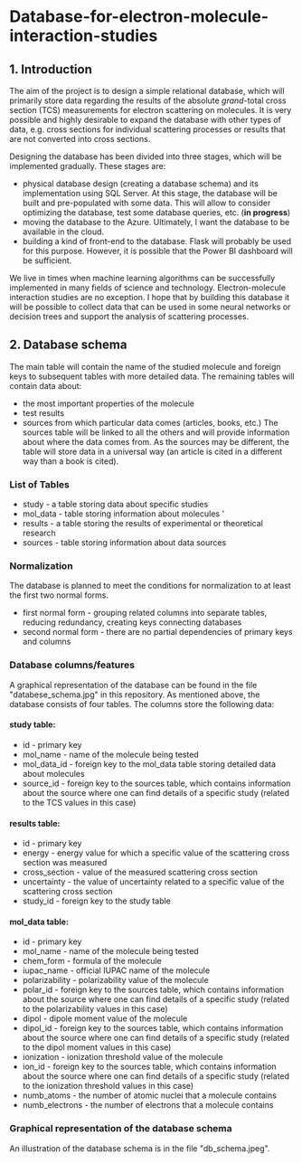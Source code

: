 # Database-for-electron-molecule-interaction-studies
## 1. Introduction 
The aim of the project is to design a simple relational database, which will primarily store data regarding the results of the absolute *grand*-total cross section (TCS) measurements for electron scattering on molecules. It is very possible and highly desirable to expand the database with other types of data, e.g. cross sections for individual scattering processes or results that are not converted into cross sections. 

Designing the database has been divided into three stages, which will be implemented gradually. These stages are: 
- physical database design (creating a database schema) and its implementation using SQL Server. At this stage, the database will be built and pre-populated with some data. This will allow to consider optimizing the database, test some database queries, etc. (**in progress**) 
- moving the database to the Azure. Ultimately, I want the database to be available in the cloud.
- building a kind of front-end to the database. Flask will probably be used for this purpose. However, it is possible that the Power BI dashboard will be sufficient. 

We live in times when machine learning algorithms can be successfully implemented in many fields of science and technology. Electron-molecule interaction studies are no exception. I hope that by building this database it will be possible to collect data that can be used in some neural networks or decision trees and support the analysis of scattering processes. 

## 2. Database schema 
The main table will contain the name of the studied molecule and foreign keys to subsequent tables with more detailed data. The remaining tables will contain data about:
- the most important properties of the molecule
- test results
- sources from which particular data comes (articles, books, etc.)
The sources table will be linked to all the others and will provide information about where the data comes from. As the sources may be different, the table will store data in a universal way (an article is cited in a different way than a book is cited).

### List of Tables 
- study - a table storing data about specific studies
- mol_data - table storing information about molecules '
- results - a table storing the results of experimental or theoretical research
- sources - table storing information about data sources

### Normalization 
The database is planned to meet the conditions for normalization to at least the first two normal forms. 
- first normal form - grouping related columns into separate tables, reducing redundancy, creating keys connecting databases 
- second normal form - there are no partial dependencies of primary keys and columns

### Database columns/features 
A graphical representation of the database can be found in the file "databese_schema.jpg" in this repository. As mentioned above, the database consists of four tables. The columns store the following data: 

#### study table:
- id - primary key
- mol_name - name of the molecule being tested
- mol_data_id - foreign key to the mol_data table storing detailed data about molecules
- source_id - foreign key to the sources table, which contains information about the source where one can find details of a specific study (related to the TCS values in this case) 

#### results table:
- id - primary key
- energy - energy value for which a specific value of the scattering cross section was measured
- cross_section - value of the measured scattering cross section
- uncertainty - the value of uncertainty related to a specific value of the scattering cross section
- study_id - foreign key to the study table

#### mol_data table:
- id - primary key
- mol_name - name of the molecule being tested 
- chem_form - formula of the molecule
- iupac_name - official IUPAC name of the molecule
- polarizability - polarizability value of the molecule
- polar_id - foreign key to the sources table, which contains information about the source where one can find details of a specific study (related to the polarizability values in this case)
- dipol - dipole moment value of the molecule
- dipol_id - foreign key to the sources table, which contains information about the source where one can find details of a specific study (related to the dipol moment values in this case)
- ionization - ionization threshold value of the molecule
- ion_id - foreign key to the sources table, which contains information about the source where one can find details of a specific study (related to the ionization threshold values in this case)
- numb_atoms - the number of atomic nuclei that a molecule contains
- numb_electrons - the number of electrons that a molecule contains

 ### Graphical representation of the database schema 
 An illustration of the database schema is in the file "db_schema.jpeg". 
